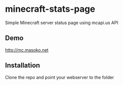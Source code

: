 # minecraft-stats-page
Simple Minecraft server status page using mcapi.us API

## Demo

http://mc.masoko.net

## Installation

Clone the repo and point your webserver to the folder
